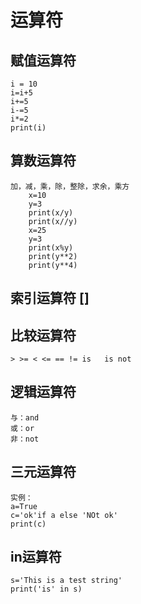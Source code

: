 # 运算符
## 赋值运算符
	i = 10
	i=i+5
	i+=5
	i-=5
	i*=2
	print(i)
## 算数运算符
	加，减，乘，除，整除，求余，乘方
		x=10
		y=3
		print(x/y)
		print(x//y)
		x=25
		y=3
		print(x%y)
		print(y**2)
		print(y**4)
## 索引运算符 []
## 比较运算符
	> >= < <= == != is   is not
## 逻辑运算符
	与：and
	或：or
	非：not
## 三元运算符
	实例：
	a=True
	c='ok'if a else 'NOt ok'
	print(c)
## in运算符
	s='This is a test string'
	print('is' in s)
	